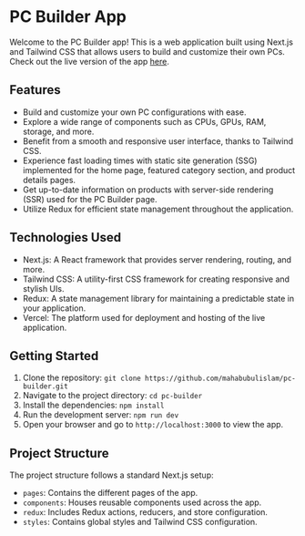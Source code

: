 # PC Builder App

Welcome to the PC Builder app! This is a web application built using Next.js and Tailwind CSS that allows users to build and customize their own PCs. Check out the live version of the app [here](https://pc-builder-mahabubulislam.vercel.app/).

## Features

- Build and customize your own PC configurations with ease.
- Explore a wide range of components such as CPUs, GPUs, RAM, storage, and more.
- Benefit from a smooth and responsive user interface, thanks to Tailwind CSS.
- Experience fast loading times with static site generation (SSG) implemented for the home page, featured category section, and product details pages.
- Get up-to-date information on products with server-side rendering (SSR) used for the PC Builder page.
- Utilize Redux for efficient state management throughout the application.

## Technologies Used

- Next.js: A React framework that provides server rendering, routing, and more.
- Tailwind CSS: A utility-first CSS framework for creating responsive and stylish UIs.
- Redux: A state management library for maintaining a predictable state in your application.
- Vercel: The platform used for deployment and hosting of the live application.

## Getting Started

1. Clone the repository: `git clone https://github.com/mahabubulislam/pc-builder.git`
2. Navigate to the project directory: `cd pc-builder`
3. Install the dependencies: `npm install`
4. Run the development server: `npm run dev`
5. Open your browser and go to `http://localhost:3000` to view the app.

## Project Structure

The project structure follows a standard Next.js setup:

- `pages`: Contains the different pages of the app.
- `components`: Houses reusable components used across the app.
- `redux`: Includes Redux actions, reducers, and store configuration.
- `styles`: Contains global styles and Tailwind CSS configuration.
